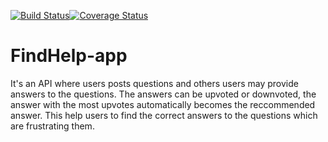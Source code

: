 [![Build Status](https://travis-ci.com/Njaya2019/FindHelp-app.svg?branch=develop)](https://travis-ci.com/Njaya2019/FindHelp-app)[![Coverage Status](https://coveralls.io/repos/github/Njaya2019/FindHelp-app/badge.svg?branch=develop)](https://coveralls.io/github/Njaya2019/FindHelp-app?branch=develop)

# FindHelp-app
It's an API where users posts questions and others users may provide answers to the questions. The answers can be upvoted or downvoted, the answer with the most upvotes automatically becomes the reccommended answer. This help users to find the correct answers to the questions which are frustrating them. 
